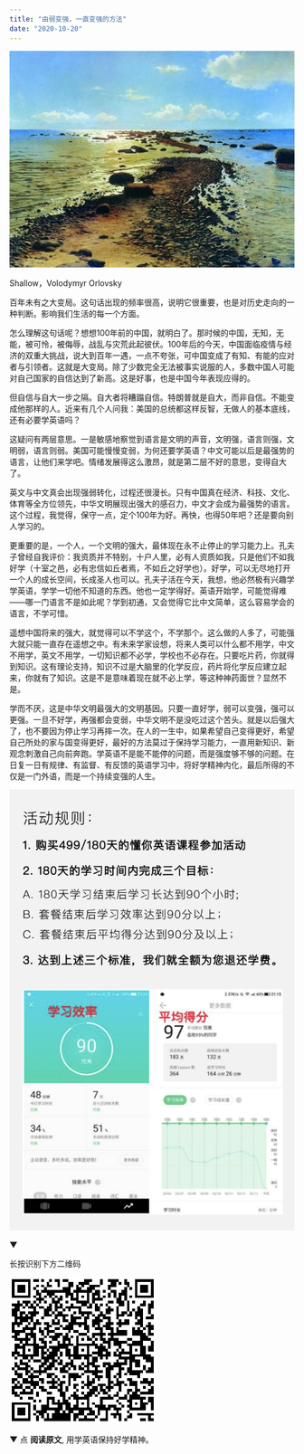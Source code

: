```yaml
---
title: "由弱变强，一直变强的方法"
date: "2020-10-20"
---
```


![连岳文章](images/连岳文章picture-27.jpg)

Shallow，Volodymyr Orlovsky

  

百年未有之大变局。这句话出现的频率很高，说明它很重要，也是对历史走向的一种判断。影响我们生活的每一个方面。

  

怎么理解这句话呢？想想100年前的中国，就明白了。那时候的中国，无知，无能，被可怜，被侮辱，战乱与灾荒此起彼伏。100年后的今天，中国面临疫情与经济的双重大挑战，说大到百年一遇，一点不夸张，可中国变成了有知、有能的应对者与引领者。这就是大变局。除了少数完全无法被事实说服的人，多数中国人可能对自己国家的自信达到了新高。这是好事，也是中国今年表现应得的。

  

但自信与自大一步之隔。自大者将糟蹋自信。特朗普就是自大，而非自信。不能变成他那样的人。近来有几个人问我：美国的总统都这样反智，无做人的基本底线，还有必要学英语吗？ 

  

这疑问有两层意思。一是敏感地察觉到语言是文明的声音，文明强，语言则强，文明弱，语言则弱。美国可能慢慢变弱，为何还要学英语？中文可能以后是最强势的语言，让他们来学吧。情绪发展得这么激昂，就是第二层不好的意思，变得自大了。

  

英文与中文真会出现强弱转化，过程还很漫长。只有中国真在经济、科技、文化、体育等全方位领先，中华文明展现出强大的感召力，中文才会成为最强势的语言。这个过程，我觉得，保守一点，定个100年为好。再快，也得50年吧？还是要向别人学习的。

  

更重要的是，一个人，一个文明的强大，最体现在永不止停止的学习能力上。孔夫子曾经自我评价：我资质并不特别，十户人里，必有人资质如我，只是他们不如我好学（十室之邑，必有忠信如丘者焉，不如丘之好学也）。好学，可以无尽地打开一个人的成长空间，长成圣人也可以。孔夫子活在今天，我想，他必然极有兴趣学学英语，学学一切他不知道的东西。他也一定学得好。英语开始学，可能觉得难——哪一门语言不是如此呢？学到初通，又会觉得它比中文简单，这么容易学会的语言，不学可惜。

  

遥想中国将来的强大，就觉得可以不学这个，不学那个。这么做的人多了，可能强大就只能一直存在遥想之中。有未来学家设想，将来人类可以什么都不用学，中文不用学，英文不用学，一切知识都不必学，学校也不必存在。只要吃片药，你就得到知识。这有理论支持，知识不过是大脑里的化学反应，药片将化学反应建立起来，你就有了知识。这是不是意味着现在就不必上学，等这种神药面世？显然不是。

  

学而不厌，这是中华文明最强大的文明基因。只要一直好学，弱可以变强，强可以更强。一旦不好学，再强都会变弱，中华文明不是没吃过这个苦头。就是以后强大了，也不要因为停止学习再摔一次。在人的一生中，如果希望自己变得更好，希望自己所处的家与国变得更好，最好的方法莫过于保持学习能力，一直用新知识、新观念刺激自己向前奔跑。学英语不是能不能停的问题，而是强度够不够的问题。在日复一日有规律、有监督、有反馈的英语学习中，将好学精神内化，最后所得的不仅是一门外语，而是一个持续变强的人生。

  

![连岳文章](images/连岳文章picture-28.jpg)

  

 ▼

 长按识别下方二维码 

![连岳文章](images/连岳文章picture-29.jpg)

  

 ****▼**** 点 **阅读原文**, 用学英语保持好学精神。
